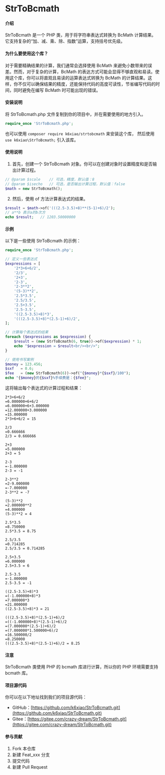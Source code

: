 # StrToBcmath

#### 介绍

StrToBcmath 是一个 PHP 类，用于将字符串表达式转换为 BcMath 计算结果。它支持复杂的“加、减、乘、除、指数”运算，支持括号优先级。

#### 为什么要使用这个库？

对于需要精确结果的计算，我们通常会选择使用 BcMath 来避免小数带来的误差。然而，对于复杂的计算，BcMath 的表达方式可能会显得不够直观和易读。使用这个库，你可以将直观且易读的运算表达式转换为 BcMath 的计算结果。这样，你不仅可以确保结果的精度，还能保持代码的高度可读性，节省编写代码的时间，同时避免在编写 BcMath 时可能出现的错误。

#### 安装说明

将 StrToBcmath.php 文件复制到你的项目中，并在需要使用的地方引入。

```php
require_once 'StrToBcmath.php';
```

也可以使用 `composer require k6xiao/strtobcmath` 来安装这个库，
然后使用 `use k6xiao\StrToBcmath;` 引入该库。

#### 使用说明

1.  首先，创建一个 StrToBcmath 对象。你可以在创建对象时设置精度和是否输出计算过程。

```php
// @param $scale    // 可选，精度，默认值：8
// @param $isecho   // 可选，是否输出计算过程，默认值：false
$math = new StrToBcmath();
```

2.  然后，使用 of 方法计算表达式的结果。

```php
$result = $math->of('(((2.5-3.5)+8)**(5-1)+6)/2');
// a**b 表示a的b次方
echo $result;   // 1203.50000000
```

#### 示例

以下是一些使用 StrToBcmath 的示例：

```php
require_once 'StrToBcmath.php';

// 定义一些表达式
$expressions = [
    '2*3+6+6/2',
    '2/3',
    '2+3',
    '2-3',
    '2-3**2',
    '(5-3)**2',
    '2.5*3.5',
    '2.5/3.5',
    '2.5+3.5',
    '2.5-3.5',
    '((2.5-3.5)+8)*3',
    '(((2.5-3.5)+8)*(2.5-1)+6)/2',
];

// 计算每个表达式的结果
foreach ($expressions as $expression) {
    $result = (new StrToBcmath(6, true))->of($expression) * 1;
    echo "$expression = $result<br/><br/>";
}

// 使用书写案例
$money = 123.456;
$sxf   = 0.6;
$fee   = (new StrToBcmath(6))->of("{$money}*{$sxf}/100");
echo "{$money}的{$sxf}%手续费是：{$fee}";
```

这将输出每个表达式的计算过程和结果：

```
2*3+6+6/2
=6.000000+6+6/2
=6.000000+6+3.000000
=12.000000+3.000000
=15.000000
2*3+6+6/2 = 15

2/3
=0.666666
2/3 = 0.666666

2+3
=5.000000
2+3 = 5

2-3
=-1.000000
2-3 = -1

2-3**2
=2-9.000000
=-7.000000
2-3**2 = -7

(5-3)**2
=2.000000**2
=4.000000
(5-3)**2 = 4

2.5*3.5
=8.750000
2.5*3.5 = 8.75

2.5/3.5
=0.714285
2.5/3.5 = 0.714285

2.5+3.5
=6.000000
2.5+3.5 = 6

2.5-3.5
=-1.000000
2.5-3.5 = -1

((2.5-3.5)+8)*3
=(-1.000000+8)*3
=7.000000*3
=21.000000
((2.5-3.5)+8)*3 = 21

(((2.5-3.5)+8)*(2.5-1)+6)/2
=((-1.000000+8)*(2.5-1)+6)/2
=(7.000000*(2.5-1)+6)/2
=(7.000000*1.500000+6)/2
=16.500000/2
=8.250000
(((2.5-3.5)+8)*(2.5-1)+6)/2 = 8.25
```

#### 注意

StrToBcmath 类使用 PHP 的 bcmath 库进行计算，所以你的 PHP 环境需要支持 bcmath 库。

#### 项目源代码

你可以在以下地址找到我们的项目源代码：

- GitHub：[https://github.com/k6xiao/StrToBcmath.git](https://github.com/k6xiao/StrToBcmath.git)
- Gitee：[https://gitee.com/crazy-dream/StrToBcmath.git](https://gitee.com/crazy-dream/StrToBcmath.git)

#### 参与贡献

1.  Fork 本仓库
2.  新建 Feat_xxx 分支
3.  提交代码
4.  新建 Pull Request